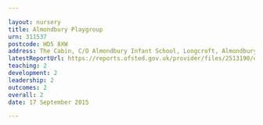 ```yaml
---

layout: nursery
title: Almondbury Playgroup
urn: 311537
postcode: HD5 8XW
address: The Cabin, C/O Almondbury Infant School, Longcroft, Almondbury, HD5 8XW
latestReportUrl: https://reports.ofsted.gov.uk/provider/files/2513190/urn/311537.pdf
teaching: 2
development: 2
leadership: 2
outcomes: 2
overall: 2
date: 17 September 2015

---
```

